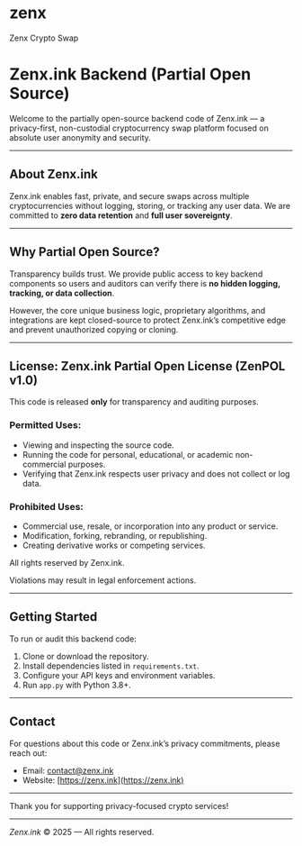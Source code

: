 # zenx
Zenx Crypto Swap

# Zenx.ink Backend (Partial Open Source)

Welcome to the partially open-source backend code of Zenx.ink — a privacy-first, non-custodial cryptocurrency swap platform focused on absolute user anonymity and security.

---

## About Zenx.ink

Zenx.ink enables fast, private, and secure swaps across multiple cryptocurrencies without logging, storing, or tracking any user data. We are committed to **zero data retention** and **full user sovereignty**.

---

## Why Partial Open Source?

Transparency builds trust. We provide public access to key backend components so users and auditors can verify there is **no hidden logging, tracking, or data collection**.

However, the core unique business logic, proprietary algorithms, and integrations are kept closed-source to protect Zenx.ink’s competitive edge and prevent unauthorized copying or cloning.

---

## License: Zenx.ink Partial Open License (ZenPOL v1.0)

This code is released **only** for transparency and auditing purposes.

### Permitted Uses:
- Viewing and inspecting the source code.
- Running the code for personal, educational, or academic non-commercial purposes.
- Verifying that Zenx.ink respects user privacy and does not collect or log data.

### Prohibited Uses:
- Commercial use, resale, or incorporation into any product or service.
- Modification, forking, rebranding, or republishing.
- Creating derivative works or competing services.

All rights reserved by Zenx.ink.

Violations may result in legal enforcement actions.

---

## Getting Started

To run or audit this backend code:

1. Clone or download the repository.
2. Install dependencies listed in `requirements.txt`.
3. Configure your API keys and environment variables.
4. Run `app.py` with Python 3.8+.

---

## Contact

For questions about this code or Zenx.ink’s privacy commitments, please reach out:

- Email: contact@zenx.ink  
- Website: [https://zenx.ink](https://zenx.ink)

---

Thank you for supporting privacy-focused crypto services!

---

*Zenx.ink* © 2025 — All rights reserved.
